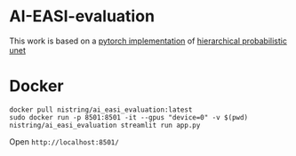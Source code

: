 # AI-EASI-evaluation

This work is based on a [pytorch implementation](https://github.com/Zerkoar/hierarchical_probabilistic_unet_pytorch) of [hierarchical probabilistic unet](https://arxiv.org/abs/1905.13077v1)

# Docker
```
docker pull nistring/ai_easi_evaluation:latest
sudo docker run -p 8501:8501 -it --gpus "device=0" -v $(pwd) nistring/ai_easi_evaluation streamlit run app.py
```
Open `http://localhost:8501/`
